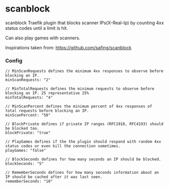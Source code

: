 # scanblock

scanblock Traefik plugin that blocks scanner IPs(X-Real-Ip) by counting 4xx status codes until a limit is hit.

Can also play games with scanners.

Inspirations taken from:
https://github.com/safing/scanblock

### Config

```
// MinScanRequests defines the minimum 4xx responses to observe before blocking an IP.
minScanRequests: "2"

// MinTotalRequests defines the minimum requests to observe before blocking an IP. 25 representative 25%
minTotalRequests: "4"

// MinScanPercent defines the minimum percent of 4xx responses of total requests before blocking an IP.
minScanPercent: "50"

// BlockPrivate defines if private IP ranges (RFC1918, RFC4193) should be blocked too.
blockPrivate: "true"

// PlayGames defines if the the plugin should respond with random 4xx status codes or even kill the connection sometimes.
playGames: "false"

// BlockSeconds defines for how many seconds an IP should be blocked.
blockSeconds: "5"

// RememberSeconds defines for how many seconds information about an IP should be cached after it was last seen.
rememberSeconds: "10"
```
